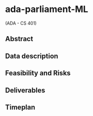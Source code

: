 # ada-parliament-ML
(ADA - CS 401)

## Abstract
## Data description
## Feasibility and Risks
## Deliverables
## Timeplan
